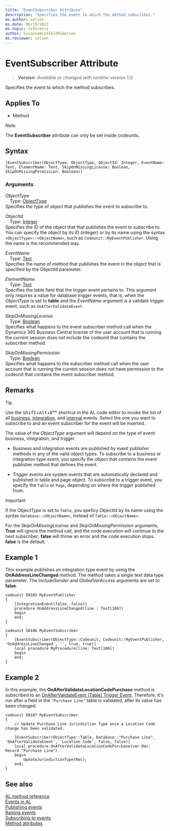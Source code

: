 ```yaml
---
title: "EventSubscriber Attribute"
description: "Specifies the event to which the method subscribes."
ms.author: solsen
ms.date: 06/15/2022
ms.topic: reference
author: SusanneWindfeldPedersen
ms.reviewer: solsen
---
```

[//]: # (START>DO_NOT_EDIT)
[//]: # (IMPORTANT:Do not edit any of the content between here and the END>DO_NOT_EDIT.)
[//]: # (Any modifications should be made in the .xml files in the ModernDev repo.)

# EventSubscriber Attribute
> **Version**: _Available or changed with runtime version 1.0._

Specifies the event to which the method subscribes.


## Applies To

- Method

> [!NOTE]
> The **EventSubscriber** attribute can only be set inside codeunits.

## Syntax

```AL
[EventSubscriber(ObjectType: ObjectType, ObjectId: Integer, EventName: Text, ElementName: Text, SkipOnMissingLicense: Boolean, SkipOnMissingPermission: Boolean)]
```

### Arguments
*ObjectType*  
&emsp;Type: [ObjectType](../methods-auto/objecttype/objecttype-option.md)  
Specifies the type of object that publishes the event to subscribe to.  

*ObjectId*  
&emsp;Type: [Integer](../methods-auto/integer/integer-data-type.md)  
Specifies the ID of the object that that publishes the event to subscribe to. You can specify the object by its ID (integer) or by its name using the syntax `<ObjectType>::<ObjectName>`, such as `Codeunit::MyEventPublisher`. Using the name is the recommended way.  

*EventName*  
&emsp;Type: [Text](../methods-auto/text/text-data-type.md)  
Specifies the name of method that publishes the event in the object that is specified by the ObjectId parameter.  

*ElementName*  
&emsp;Type: [Text](../methods-auto/text/text-data-type.md)  
Specifies the table field that the trigger event pertains to. This argument only requires a value for database trigger events, that is, when the *ObjectType* is set to **table** and the *EventName* argument is a validate trigger event, such as `OnAfterValidateEvent`.  

*SkipOnMissingLicense*  
&emsp;Type: [Boolean](../methods-auto/boolean/boolean-data-type.md)  
Specifies what happens to the event subscriber method call when the Dynamics 365 Business Central license of the user account that is running the current session does not include the codeunit that contains the subscriber method.  

*SkipOnMissingPermission*  
&emsp;Type: [Boolean](../methods-auto/boolean/boolean-data-type.md)  
Specifies what happens to the subscriber method call when the user account that is running the current session does not have permission to the codeunit that contains the event subscriber method.  

[//]: # (IMPORTANT: END>DO_NOT_EDIT)

## Remarks

> [!TIP]
> Use the <kbd>Shift</kbd>+<kbd>Alt</kbd>+<kbd>E</kbd>** shortcut in the AL code editor to invoke the list of all [business](devenv-businessevent-attribute.md), [integration](devenv-integrationevent-attribute.md), and [internal](devenv-internalevent-attribute.md) events. Select the one you want to subscribe to and an event subscriber for the event will be inserted.

The value of the *ObjectType* argument will depend on the type of event: business, integration, and trigger.

- Business and integration events are published by event publisher methods in any of the valid object types. To subscribe to a business or integration type event, you specify the object that contains the event publisher method that defines the event.

- Trigger events are system events that are automatically declared and published in table and page object. To subscribe to a trigger event, you specify the `Table` or `Page`, depending on where the trigger published from.

> [!IMPORTANT]  
> If the *ObjectType* is set to `Table`, you speficy *ObjectId* by its name using the syntax `Database::<ObjectName>`, instead of `Table::<ObjectName>`.

For the *SkipOnMissingLicense* and *SkipOnMissingPermission* arguments, **True** will ignore the method call, and the code execution will continue to the next subscriber; **false** will throw an error and the code execution stops. **false** is the default. 

## Example 1
This example publishes an integration type event by using the **OnAddressLineChanged** method. The method takes a single text data type parameter. The *IncludeSender* and *GlobalVarAccess* arguments are set to **false**.

```AL
codeunit 50105 MyEventPublisher
{
    [IntegrationEvent(false, false)]
    procedure OnAddressLineChanged(line : Text[100])
    begin
    end;
}

codeunit 50106 MyEventSubscriber
{
    [EventSubscriber(ObjectType::Codeunit, Codeunit::MyEventPublisher, 'OnAddressLineChanged', '', true, true)]
    local procedure MyProcedure(line: Text[100])
    begin
    end;
}
```

## Example 2

In this example, the **OnAfterValidateLocationCodePurchase** method is subscribed to an [OnAfterValidateEvent (Table) Trigger Event](../triggers-auto/events/table/devenv-onaftervalidateevent-table-trigger.md). Therefore, it's run after a field in the `"Purchase Line"` table is validated, after its value has been changed.

```AL
codeunit 50107 MyEventSubscriber
{
    // Update Purchase Line Jurisdiction Type once a Location Code change has been validated.

    [EventSubscriber(ObjectType::Table, Database::"Purchase Line", 'OnAfterValidateEvent', 'Location Code', false, false)]
    local procedure OnAfterValidateLocationCodePurchase(var Rec: Record "Purchase Line")
    begin
        UpdateJurisdictionType(Rec);
    end;
}
```

## See also  
[AL method reference](../methods-auto/library.md)  
[Events in AL](../devenv-events-in-al.md)  
[Publishing events](../devenv-publishing-events.md)   
[Raising events](../devenv-raising-events.md)   
[Subscribing to events](../devenv-subscribing-to-events.md)   
[Method attributes](devenv-method-attributes.md)
